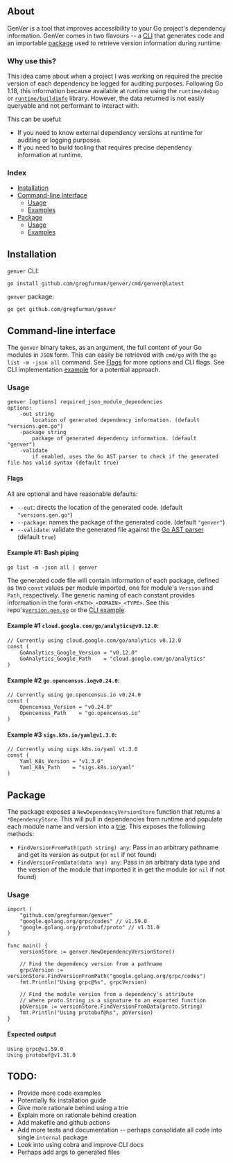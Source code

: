 ## About

GenVer is a tool that improves accessibility to your Go project's dependency information. GenVer comes in two flavours --  a [CLI](#command-line-interface) that generates code and an importable [package](#package) used to retrieve version information during runtime.

### Why use this?
This idea came about when a project I was working on required the precise version of each dependency be logged for auditing purposes. Following Go 1.18, this information because available at runtime using the `runtime/debug` or [`runtime/buildinfo`](https://tip.golang.org/doc/go1.18#debug_buildinfo) library. However, the data returned is not easily queryable and not performant to interact with.

This can be useful:
- If you need to know external dependency versions at runtime for auditing or logging purposes.
- If you need to build tooling that requires precise dependency information at runtime.



### Index
- [Installation](#installation)
- [Command-line Interface](#command-line-interface)
    - [Usage](#usage)
    - [Examples](#examples)
- [Package](#package)
    - [Usage](#usage-1)
    - [Examples](#example)

## Installation
`genver` CLI:
```shell
go install github.com/gregfurman/genver/cmd/genver@latest
```

`genver` package:
```shell
go get github.com/gregfurman/genver
```

## Command-line interface

The `genver` binary takes, as an argument, the full content of your Go modules in `JSON` form. This can easily be retrieved with `cmd/go` with the `go list -m -json all` command. See [Flags](#flags) for more options and CLI flags. See CLI implementation [example](docs/cli/example/) for a potential approach.

### Usage

```
genver [options] required_json_module_dependencies
options:
    -out string
        location of generated dependency information. (default "versions.gen.go")
    -package string
        package of generated dependency information. (default "genver")
    -validate
        if enabled, uses the Go AST parser to check if the generated file has valid syntax (default true)
```

#### Flags 
All are optional and have reasonable defaults:
* `--out`: directs the location of the generated code. (default `"versions.gen.go"`)
* `--package`: names the package of the generated code. (default `"genver"`)
* `--validate`: validate the generated file against the [Go AST parser](https://pkg.go.dev/go/parser#ParseFile) (default `true`)


#### Example #1: Bash piping
```shell
go list -m -json all | genver
```

The generated code file will contain information of each package, defined as two `const` values per module imported, one for module's `Version` and `Path`, respectively. The generic naming of each constant provides information in the form `<PATH>_<DOMAIN>_<TYPE>`. See this repo's[`version.gen.go`](./versions.gen.go) or the [CLI example](docs/cli/example/versions.gen.go).

#### Example #1 `cloud.google.com/go/analytics@v0.12.0`:
```golang
// Currently using cloud.google.com/go/analytics v0.12.0 
const (
    GoAnalytics_Google_Version = "v0.12.0"
    GoAnalytics_Google_Path    = "cloud.google.com/go/analytics"
)
```

#### Example #2 `go.opencensus.io@v0.24.0`:
```golang
// Currently using go.opencensus.io v0.24.0 
const (
    Opencensus_Version = "v0.24.0"
    Opencensus_Path    = "go.opencensus.io"
)
```

#### Example #3 `sigs.k8s.io/yaml@v1.3.0`:
```golang
// Currently using sigs.k8s.io/yaml v1.3.0 
const (
    Yaml_K8s_Version = "v1.3.0"
    Yaml_K8s_Path    = "sigs.k8s.io/yaml"
)
```
</details>

## Package

The package exposes a `NewDependencyVersionStore` function that returns a `*DependencyStore`. This will pull in dependencies from runtime and populate each module name and version into a [trie](https://en.wikipedia.org/wiki/Trie). This exposes the following methods:
* `FindVersionFromPath(path string) any`: Pass in an arbitrary pathname and get its version as output (or `nil` if not found)
* `FindVersionFromData(data any) any`: Pass in an arbitrary data type and the version of the module that imported it in get the module (or `nil` if not found)

### Usage

```golang
import (
    "github.com/gregfurman/genver"
    "google.golang.org/grpc/codes" // v1.59.0
    "google.golang.org/protobuf/proto" // v1.31.0
)

func main() {
    versionStore := genver.NewDependencyVersionStore()
    
    // Find the dependency version from a pathname
    grpcVersion := versionStore.FindVersionFromPath("google.golang.org/grpc/codes")
    fmt.Println("Using grpc@%s", grpcVersion)

    // Find the module version from a dependency's attribute
    // where proto.String is a signature to an exported function
    pbVersion := versionStore.FindVersionFromData(proto.String)
    fmt.Println("Using protobuf@%s", pbVersion)
}
```
#### Expected output
```shell
Using grpc@v1.59.0
Using protobuf@v1.31.0
```

## TODO:
- Provide more code examples
- Potentially fix installation guide
- Give more rationale behind using a trie
- Explain more on rationale behind creation
- Add makefile and github actions
- Add more tests and documentation -- perhaps consolidate all code into single `internal` package
- Look into using cobra and improve CLI docs
- Perhaps add args to generated files 
